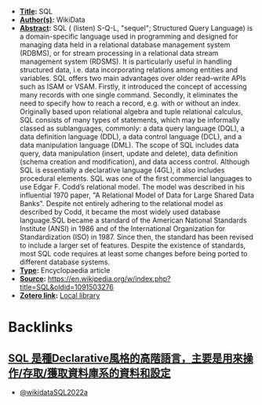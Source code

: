 - **[Title](<Title.md>):** SQL
- **[Author(s)](<Author(s).md>):** WikiData
- **[Abstract](<Abstract.md>):** SQL ( (listen) S-Q-L, "sequel"; Structured Query Language) is a domain-specific language used in programming and designed for managing data held in a relational database management system (RDBMS), or for stream processing in a relational data stream management system (RDSMS). It is particularly useful in handling structured data, i.e. data incorporating relations among entities and variables. SQL offers two main advantages over older read–write APIs such as ISAM or VSAM. Firstly, it introduced the concept of accessing many records with one single command. Secondly, it eliminates the need to specify how to reach a record, e.g. with or without an index. Originally based upon relational algebra and tuple relational calculus, SQL consists of many types of statements, which may be informally classed as sublanguages, commonly: a data query language (DQL), a data definition language (DDL), a data control language (DCL), and a data manipulation language (DML). The scope of SQL includes data query, data manipulation (insert, update and delete), data definition (schema creation and modification), and data access control. Although SQL is essentially a declarative language (4GL), it also includes procedural elements. SQL was one of the first commercial languages to use Edgar F. Codd’s relational model. The model was described in his influential 1970 paper, "A Relational Model of Data for Large Shared Data Banks". Despite not entirely adhering to the relational model as described by Codd, it became the most widely used database language.SQL became a standard of the American National Standards Institute (ANSI) in 1986 and of the International Organization for Standardization (ISO) in 1987. Since then, the standard has been revised to include a larger set of features. Despite the existence of standards, most SQL code requires at least some changes before being ported to different database systems.
- **[Type](<Type.md>):** Encyclopaedia article
- **[Source](<Source.md>):** https://en.wikipedia.org/w/index.php?title=SQL&oldid=1091503276
- **[Zotero link](<Zotero link.md>):** [Local library](zotero://select/library/items/CVDV5W26)

# Backlinks
## [SQL 是種Declarative風格的高階語言，主要是用來操作/存取/獲取資料庫系的資料和設定](<SQL 是種Declarative風格的高階語言，主要是用來操作/存取/獲取資料庫系的資料和設定.md>)
- [@wikidataSQL2022a](<@wikidataSQL2022a.md>)

